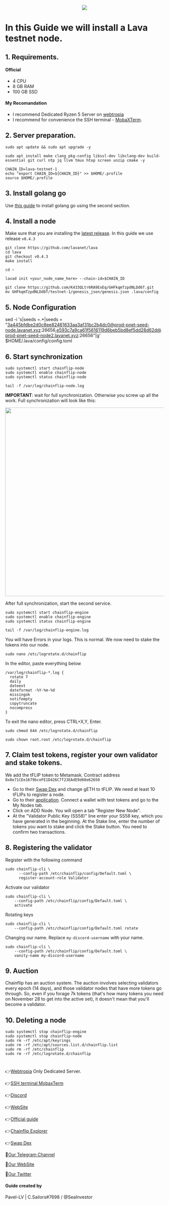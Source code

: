 <p align="center">
 <img src="https://i.postimg.cc/CxsxpvY3/banner.jpg"/></a>
</p>

# In this Guide we will install a Lava testnet node.

## 1. Requirements.
#### Official 
- 4 CPU
- 8 GB RAM
- 100 GB SSD
#### My Recomandation
- I recommend Dedicated Ryzen 5 Server on [webtropia](https://www.webtropia.com/?kwk=255074042020228216158042)
- I recommend for convenience the SSH terminal - [MobaXTerm](https://mobaxterm.mobatek.net/download.html).

## 2. Server preparation.
```
sudo apt update && sudo apt upgrade -y
```
```
sudo apt install make clang pkg-config libssl-dev libclang-dev build-essential git curl ntp jq llvm tmux htop screen unzip cmake -y
```
```
CHAIN_ID=lava-testnet-1
echo "export CHAIN_ID=${CHAIN_ID}" >> $HOME/.profile
source $HOME/.profile
```
## 3. Install golang go
Use [this guide](https://github.com/CryptoSailors/cryptosailors-tools/tree/main/Install%20Golang%20%22Go%22#2-if-you-installing-golang-go-on-clear-server-you-need-input-following-commands) to install golang go using the second section.

## 4. Install a node
Make sure that you are installing the [latest release](https://github.com/lavanet/lava/tags). In this guide we use release `v0.4.3`
```
git clone https://github.com/lavanet/lava
cd lava
git checkout v0.4.3 
make install
```
```
cd ~
```
```
lavad init <your_node_name_here> --chain-id=$CHAIN_ID
```
```
git clone https://github.com/K433QLtr6RA9ExEq/GHFkqmTzpdNLDd6T.git
mv GHFkqmTzpdNLDd6T/testnet-1/genesis_json/genesis.json .lava/config
```

## 5. Node Configuration
sed -i 's|seeds =.*|seeds = "3a445bfdbe2d0c8ee82461633aa3af31bc2b4dc0@prod-pnet-seed-node.lavanet.xyz:26656,e593c7a9ca61f5616119d6beb5bd8ef5dd28d62d@prod-pnet-seed-node2.lavanet.xyz:26656"|g' $HOME/.lava/config/config.toml


## 6. Start synchronization

```
sudo systemctl start chainflip-node
sudo systemctl enable chainflip-node
sudo systemctl status chainflip-node
```
```
tail -f /var/log/chainflip-node.log
```
<b>IMPORTANT</b>: wait for full synchronization. Otherwise you screw up all the work. Full synchronization will look like this:

<p align="center">
 <img src="https://miro.medium.com/max/4800/1*hkg-T_Ea5LwZIGVfExG9QQ.webp"width="600"/></a>
</p>

After full synchronization, start the second service.

```
sudo systemctl start chainflip-engine
sudo systemctl enable chainflip-engine
sudo systemctl status chainflip-engine
```
```
tail -f /var/log/chainflip-engine.log
```
You will have Errors in your logs. This is normal. We now need to stake the tokens into our node.
```
sudo nano /etc/logrotate.d/chainflip
```
In the editor, paste everything below
```
/var/log/chainflip-*.log {
  rotate 7
  daily
  dateext
  dateformat -%Y-%m-%d
  missingok
  notifempty
  copytruncate
  nocompress
}
```
To exit the nano editor, press CTRL+X,Y, Enter.
```
sudo chmod 644 /etc/logrotate.d/chainflip
```
```
sudo chown root.root /etc/logrotate.d/chainflip
```

## 7. Claim test tokens, register your own validator and stake tokens.

We add the tFLIP token to Metamask. Contract address `0x8e71CEe1679bceFE1D426C7f23EAdE9d68e62650`

- Go to their [Swap Dex](https://tflip-dex.thunderhead.world/) and change gETH to tFLIP. We need at least 10 tFLIPs to register a node.
- Go to their [application](https://stake-perseverance.chainflip.io/auctions). Connect a wallet with test tokens and go to the My Nodes tab.
- Click on ADD Node. You will open a tab "Register New Node".
- At the "Validator Public Key (SS58)" line  enter your SS58 key, which you have generated in the beginning. At the Stake line, enter the number of tokens you want to stake and click the Stake button. You need to confirm two transactions.

## 8. Registering the validator

Register with the following command
```
sudo chainflip-cli \
      --config-path /etc/chainflip/config/Default.toml \
      register-account-role Validator
```
Activate our validator
```
sudo chainflip-cli \
    --config-path /etc/chainflip/config/Default.toml \
    activate
```
Rotating keys
```
sudo chainflip-cli \
    --config-path /etc/chainflip/config/Default.toml rotate
```
Changing our name. Replace `my-discord-username` with your name.
```
sudo chainflip-cli \
    --config-path /etc/chainflip/config/Default.toml \
    vanity-name my-discord-username
```
## 9. Auction

Chainflip has an auction system. The auction involves selecting validators every epoch (14 days), and those validator nodes that have more tokens go through. So, even if you forage 7k tokens (that's how many tokens you need on November 28 to get into the active set), it doesn't mean that you'll become a validator.

## 10. Deleting a node
```
sudo systemctl stop chainflip-engine
sudo systemctl stop chainflip-node
sudo rm -rf /etc/apt/keyrings 
sudo rm -rf /etc/apt/sources.list.d/chainflip.list
sudo rm -rf /etc/chainflip
sudo rm -rf /etc/logrotate.d/chainflip
```
#
👉[Webtropia](https://www.webtropia.com/?kwk=255074042020228216158042) Only Dedicated Server.

👉[SSH terminal MobaxTerm](https://mobaxterm.mobatek.net/download.html)

👉[Discord](https://discord.com/invite/aZr8jbx2zh)

👉[WebSite](https://chainflip.io/)

👉[Official guide](https://docs.chainflip.io/perseverance-validator-documentation/)

👉[Chainflip Explorer](https://blocks-perseverance.chainflip.io/)

👉[Swap Dex](https://tflip-dex.thunderhead.world/)

🔰[Our Telegram Channel](https://t.me/CryptoSailorsAnn)

🔰[Our WebSite](cryptosailors.tech)

🔰[Our Twitter](https://twitter.com/Crypto_Sailors)

#### Guide created by 
Pavel-LV | C.Sailors#7698 / @SeaInvestor
